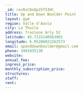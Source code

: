 ```yaml
---
_id: recRvC8nQp25TS3HC
title: Up and Down Boulder Point
layout: gym
region: Valle d'Aosta
city: La Thuile
address: frazione Arly 52
latitude: 45.7133140563965
longitude: 6.95206022262573
email: upanddownboulder@gmail.com
phone: 3401035130 
website: 
annual_fee: 
ingress_price: 
monthly_subscription_price: 
structures: 
staff: 
rent: 
---
```


